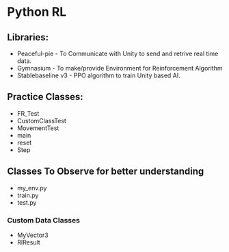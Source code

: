 # Python RL


## Libraries:
   - Peaceful-pie - To Communicate with Unity to send and retrive real time data.
   - Gymnasium - To make/provide Environment for Reinforcement Algorithm
   - Stablebaseline v3 - PPO algorithm to train Unity based AI.

## Practice Classes:
   - FR_Test
   - CustomClassTest
   - MovementTest
   - main
   - reset
   - Step

## Classes To Observe for better understanding
- my_env.py
- train.py
- test.py

### Custom Data Classes
- MyVector3
- RlResult


